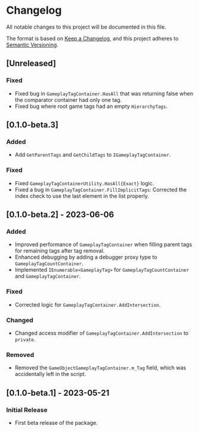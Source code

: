 # Changelog

All notable changes to this project will be documented in this file.

The format is based on [Keep a Changelog](https://keepachangelog.com/en/1.1.0/),
and this project adheres to [Semantic Versioning](https://semver.org/spec/v2.0.0.html).


## [Unreleased]

### Fixed

- Fixed bug in `GameplayTagContainer.HasAll` that was returning false when the comparator container had only one tag.
- Fixed bug where root game tags had an empty `HierarchyTags`.

## [0.1.0-beta.3]

### Added

- Add `GetParentTags` and `GetChildTags` to `IGameplayTagContainer`.

### Fixed

- Fixed `GameplayTagContainerUtility.HasAll{Exact}` logic.
- Fixed a bug in `GameplayTagContainer.FillImplicitTags`: Corrected the index check to use the last element in the list properly.

## [0.1.0-beta.2] - 2023-06-06

### Added

- Improved performance of `GameplayTagContainer` when filling parent tags for remaining tags after tag removal.
- Enhanced debugging by adding a debugger proxy type to `GameplayTagCountContainer`.
- Implemented `IEnumerable<GameplayTag>` for `GameplayTagCountContainer` and `GameplayTagContainer`.

### Fixed

- Corrected logic for `GameplayTagContainer.AddIntersection`.

### Changed

- Changed access modifier of `GameplayTagContainer.AddIntersection` to `private`.

### Removed

- Removed the `GameObjectGameplayTagContainer.m_Tag` field, which was accidentally left in the script.

## [0.1.0-beta.1] - 2023-05-21

### Initial Release

- First beta release of the package.